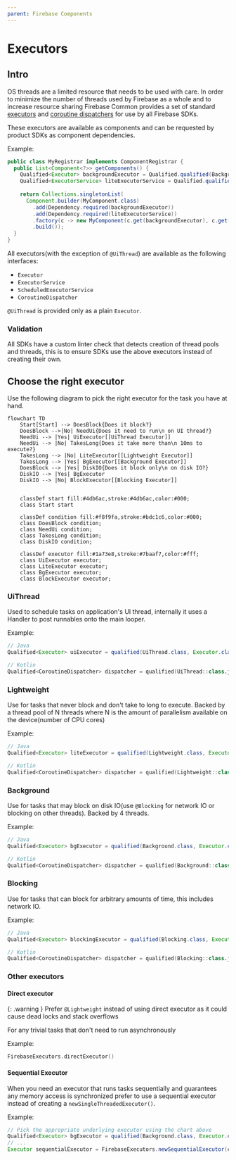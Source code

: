 ```yaml
---
parent: Firebase Components
---
```


# Executors

## Intro

OS threads are a limited resource that needs to be used with care. In order to minimize the number of threads used by Firebase
as a whole and to increase resource sharing Firebase Common provides a set of standard
[executors](https://developer.android.com/reference/java/util/concurrent/Executor)
and [coroutine dispatchers](https://kotlinlang.org/api/kotlinx.coroutines/kotlinx-coroutines-core/kotlinx.coroutines/-coroutine-dispatcher/)
for use by all Firebase SDKs.

These executors are available as components and can be requested by product SDKs as component dependencies.

Example:

```java
public class MyRegistrar implements ComponentRegistrar {
  public List<Component<?>> getComponents() {
    Qualified<Executor> backgroundExecutor = Qualified.qualified(Background.class, Executor.class);
    Qualified<ExecutorService> liteExecutorService = Qualified.qualified(Lightweight.class, ExecutorService.class);
    
    return Collections.singletonList(
      Component.builder(MyComponent.class)
        .add(Dependency.required(backgroundExecutor))
        .add(Dependency.required(liteExecutorService))
        .factory(c -> new MyComponent(c.get(backgroundExecutor), c.get(liteExecutorService)))
        .build());
  }
}
```

All executors(with the exception of `@UiThread`) are available as the following interfaces:

* `Executor`
* `ExecutorService`
* `ScheduledExecutorService`
* `CoroutineDispatcher`

`@UiThread` is provided only as a plain `Executor`.

### Validation

All SDKs have a custom linter check that detects creation of thread pools and threads,
this is to ensure SDKs use the above executors instead of creating their own.

## Choose the right executor

Use the following diagram to pick the right executor for the task you have at hand.

```mermaid
flowchart TD
    Start[Start] --> DoesBlock{Does it block?}
    DoesBlock -->|No| NeedUi{Does it need to run\n on UI thread?}
    NeedUi --> |Yes| UiExecutor[[UiThread Executor]]
    NeedUi --> |No| TakesLong{Does it take more than\n 10ms to execute?}
    TakesLong --> |No| LiteExecutor[[Lightweight Executor]]
    TakesLong --> |Yes| BgExecutor[[Background Executor]]
    DoesBlock --> |Yes| DiskIO{Does it block only\n on disk IO?}
    DiskIO --> |Yes| BgExecutor
    DiskIO --> |No| BlockExecutor[[Blocking Executor]]
    
    
    classDef start fill:#4db6ac,stroke:#4db6ac,color:#000;
    class Start start
    
    classDef condition fill:#f8f9fa,stroke:#bdc1c6,color:#000;
    class DoesBlock condition;
    class NeedUi condition;
    class TakesLong condition;
    class DiskIO condition;
    
    classDef executor fill:#1a73e8,stroke:#7baaf7,color:#fff;
    class UiExecutor executor;
    class LiteExecutor executor;
    class BgExecutor executor;
    class BlockExecutor executor;
```

### UiThread

Used to schedule tasks on application's UI thread, internally it uses a Handler to post runnables onto the main looper.

Example:

```java
// Java
Qualified<Executor> uiExecutor = qualified(UiThread.class, Executor.class);
```

```kotlin
// Kotlin
Qualified<CoroutineDispatcher> dispatcher = qualified(UiThread::class.java, CoroutineDispatcher::class.java);
```

### Lightweight

Use for tasks that never block and don't take to long to execute. Backed by a thread pool of N threads
where N is the amount of parallelism available on the device(number of CPU cores)

Example:

```java
// Java
Qualified<Executor> liteExecutor = qualified(Lightweight.class, Executor.class);
```

```kotlin
// Kotlin
Qualified<CoroutineDispatcher> dispatcher = qualified(Lightweight::class.java, CoroutineDispatcher::class.java);
```

### Background

Use for tasks that may block on disk IO(use `@Blocking` for network IO or blocking on other threads).
Backed by 4 threads.

Example:

```java
// Java
Qualified<Executor> bgExecutor = qualified(Background.class, Executor.class);
```

```kotlin
// Kotlin
Qualified<CoroutineDispatcher> dispatcher = qualified(Background::class.java, CoroutineDispatcher::class.java);
```

### Blocking

Use for tasks that can block for arbitrary amounts of time, this includes network IO.

Example:

```java
// Java
Qualified<Executor> blockingExecutor = qualified(Blocking.class, Executor.class);
```

```kotlin
// Kotlin
Qualified<CoroutineDispatcher> dispatcher = qualified(Blocking::class.java, CoroutineDispatcher::class.java);
```

### Other executors

#### Direct executor

{: .warning }
Prefer `@Lightweight` instead of using direct executor as it could cause dead locks and stack overflows

For any trivial tasks that don't need to run asynchronously

Example:

```kotlin
FirebaseExecutors.directExecutor()
```

#### Sequential Executor

When you need an executor that runs tasks sequentially and guarantees any memory access is synchronized prefer to use a sequential executor instead of creating a `newSingleThreadedExecutor()`.

Example:

```java
// Pick the appropriate underlying executor using the chart above
Qualified<Executor> bgExecutor = qualified(Background.class, Executor.class);
// ...
Executor sequentialExecutor = FirebaseExecutors.newSequentialExecutor(c.get(bgExecutor));
```
